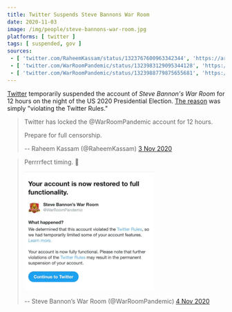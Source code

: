 ```yaml
---
title: Twitter Suspends Steve Bannons War Room
date: 2020-11-03
image: /img/people/steve-bannons-war-room.jpg
platforms: [ twitter ]
tags: [ suspended, gov ]
sources:
 - [ 'twitter.com/RaheemKassam/status/1323767600963342344', 'https://archive.is/JcQ1Y' ]
 - [ 'twitter.com/WarRoomPandemic/status/1323983129095344128', 'https://archive.is/TaR5v' ]
 - [ 'twitter.com/WarRoomPandemic/status/1323988779875655681', 'https://archive.is/txxF9' ]
---
```


[Twitter](/twitter/) temporarily suspended the account of _Steve Bannon's War
Room_ for 12 hours on the night of the US 2020 Presidential Election. [The
reason](notice.jpg) was simply "violating the Twitter Rules."

> Twitter has locked the @WarRoomPandemic account for 12 hours.
>
> Prepare for full censorship.
>
> -- Raheem Kassam (@RaheemKassam) [3 Nov 2020](https://archive.is/JcQ1Y)

> Perrrrfect timing. :eyes:
>
> [<img src="notice.jpg" width="300" height="auto" style="margin: 0;">](notice.jpg)
>
> -- Steve Bannon’s War Room (@WarRoomPandemic) [4 Nov 2020](https://archive.is/TaR5v)
